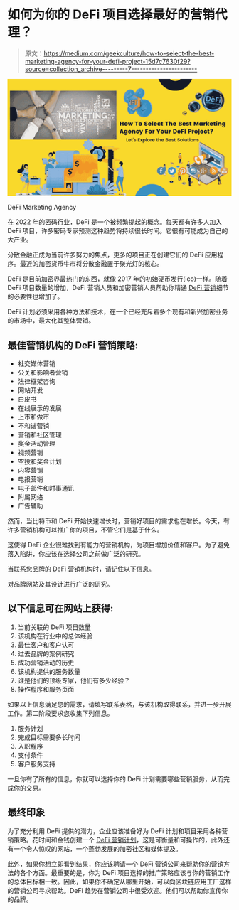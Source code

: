 # 如何为你的 DeFi 项目选择最好的营销代理？

> 原文：<https://medium.com/geekculture/how-to-select-the-best-marketing-agency-for-your-defi-project-15d7c7630f29?source=collection_archive---------7----------------------->

![](img/9c6a6edd9bc6f6e310a43312f48ea97f.png)

DeFi Marketing Agency

在 2022 年的密码行业，DeFi 是一个被频繁提起的概念。每天都有许多人加入 DeFi 项目，许多密码专家预测这种趋势将持续很长时间。它很有可能成为自己的大产业。

分散金融正成为当前许多努力的焦点，更多的项目正在创建它们的 DeFi 应用程序。最近的加密货币牛市将分散金融置于聚光灯的核心。

DeFi 是目前加密界最热门的东西，就像 2017 年的初始硬币发行(ico)一样。随着 DeFi 项目数量的增加，DeFi 营销人员和加密营销人员帮助你精通 [DeFi 营销](https://bit.ly/3RAuqHv)细节的必要性也增加了。

DeFi 计划必须采用各种方法和技术，在一个已经充斥着多个现有和新兴加密业务的市场中，最大化其整体营销。

## **最佳营销机构的 DeFi 营销策略:**

*   社交媒体营销
*   公关和影响者营销
*   法律框架咨询
*   网站开发
*   白皮书
*   在线展示的发展
*   上市和做市
*   不和谐营销
*   营销和社区管理
*   奖金活动管理
*   视频营销
*   空投和奖金计划
*   内容营销
*   电报营销
*   电子邮件和时事通讯
*   附属网络
*   广告辅助

然而，当比特币和 DeFi 开始快速增长时，营销好项目的需求也在增长。今天，有许多营销机构可以推广你的项目，不管它们是基于什么。

这使得 DeFi 企业很难找到有能力的营销机构，为项目增加价值和客户。为了避免落入陷阱，你应该在选择公司之前做广泛的研究。

当联系您品牌的 DeFi 营销机构时，请记住以下信息。

对品牌网站及其设计进行广泛的研究。

## **以下信息可在网站上获得:**

1.  当前关联的 DeFi 项目数量
2.  该机构在行业中的总体经验
3.  最佳客户和客户认可
4.  过去品牌的案例研究
5.  成功营销活动的历史
6.  该机构提供的服务数量
7.  谁是他们的顶级专家，他们有多少经验？
8.  操作程序和服务页面

如果以上信息满足您的需求，请填写联系表格，与该机构取得联系，并进一步开展工作。第二阶段要求您收集下列信息。

1.  服务计划
2.  完成目标需要多长时间
3.  入职程序
4.  支付条件
5.  客户服务支持

一旦你有了所有的信息，你就可以选择你的 DeFi 计划需要哪些营销服务，从而完成你的交易。

## **最终印象**

为了充分利用 DeFi 提供的潜力，企业应该准备好为 DeFi 计划和项目采用各种营销策略。花时间和金钱创建一个 [DeFi 营销计划](https://bit.ly/3RAuqHv)，这是可衡量和可操作的，此外还有一个令人惊叹的网站，一个蓬勃发展的加密社区和媒体提及。

此外，如果你想立即看到结果，你应该聘请一个 DeFi 营销公司来帮助你的营销方法的各个方面。最重要的是，你为 DeFi 项目选择的推广策略应该与你的营销工作的总体目标相一致。因此，如果你不确定从哪里开始，可以向区块链应用工厂这样的营销公司寻求帮助。DeFi 趋势在营销公司中很受欢迎。他们可以帮助你宣传你的品牌。